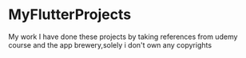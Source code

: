 # MyFlutterProjects
My work
I have done these projects by taking references from udemy course and the app brewery,solely i don't own any copyrights
